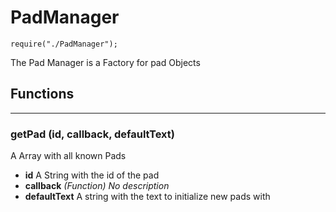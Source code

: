 # PadManager
`require("./PadManager");`

The Pad Manager is a Factory for pad Objects

## Functions

- - -
### getPad (id, callback, defaultText)
A Array with all known Pads

* **id** A String with the id of the pad
* **callback** *(Function)* *No description*
* **defaultText** A string with the text to initialize new pads with
